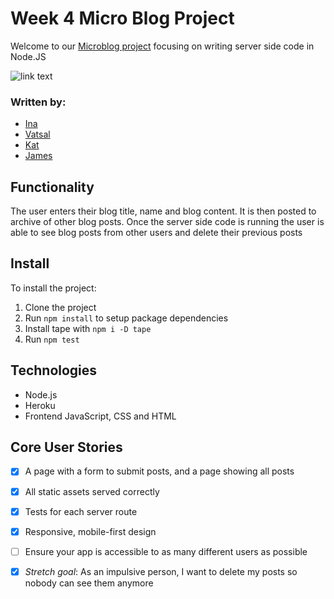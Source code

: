 # Week 4 Micro Blog Project

Welcome to our [Microblog project]() focusing on writing server side code in Node.JS

![link text](https://media.giphy.com/media/xpxtdcSjOIUSI/giphy.gif)


### Written by: 
- [Ina](https://github.com/itsina96)
- [Vatsal](https://github.com/VatsKan)
- [Kat](https://github.com/Alexreid95)
- [James](https://github.com/jamesj-0)

## Functionality 

The user enters their blog title, name and blog content. It is then posted to archive of other blog posts. Once the server side code is running the user is able to see blog posts from other users and delete their previous posts


## Install 
To install the project: 
1. Clone the project
2. Run ```npm install``` to setup package dependencies
3. Install tape with ```npm i -D tape```
4. Run ```npm test```


## Technologies

- Node.js
- Heroku
- Frontend JavaScript, CSS and HTML

## Core User Stories
- [x] A page with a form to submit posts, and a page showing all posts
- [x] All static assets served correctly
- [x] Tests for each server route
- [x] Responsive, mobile-first design
- [ ] Ensure your app is accessible to as many different users as possible
- [x] *Stretch goal*: As an impulsive person, I want to delete my posts so nobody can see them anymore

